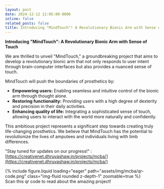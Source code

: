 ```yaml
---
layout: post
date: 2024-12-12 12:05:00-0000
inline: false
related_posts: false
title: Introducing "MindTouch"! A Revolutionary Bionic Arm with Sense of Touch
---
```


**Introducing "MindTouch": A Revolutionary Bionic Arm with Sense of Touch**


We are thrilled to unveil "MindTouch," a groundbreaking project that aims to develop a revolutionary bionic arm that not only responds to user intent through brain-computer interfaces but also provides a nuanced sense of touch.

MindTouch will push the boundaries of prosthetics by:

* **Empowering users:** Enabling seamless and intuitive control of the bionic arm through thought alone.
* **Restoring functionality:** Providing users with a high degree of dexterity and precision in their daily activities.
* **Enhancing quality of life:** Integrating a sophisticated sense of touch, allowing users to interact with the world more naturally and confidently.

This ambitious project represents a significant step towards creating truly life-changing prosthetics. We believe that MindTouch has the potential to revolutionize the lives of amputees and individuals living with limb differences.

"Stay tuned for updates on our progress!" : [https://creativenet.dhruvashaw.in/projects/mcba/](https://creativenet.dhruvashaw.in/projects/mcba/)

<div class="row mt-3">
    <div class="col-sm mt-3 mt-md-0">
        {% include figure.liquid loading="eager" path="assets/img/mcba/qr-code.png" class="img-fluid rounded z-depth-1" zoomable=true %}
        <div class="caption">
            Scan this qr code to read about the amazing project!
        </div>
    </div>
</div>
